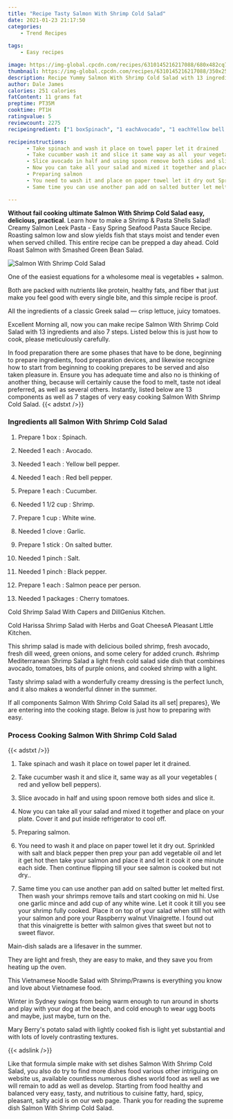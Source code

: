 ```yaml
---
title: "Recipe Tasty Salmon With Shrimp Cold Salad"
date: 2021-01-23 21:17:50
categories:
    - Trend Recipes
    
tags:
    - Easy recipes

image: https://img-global.cpcdn.com/recipes/6310145216217088/680x482cq70/salmon-with-shrimp-cold-salad-recipe-main-photo.jpg
thumbnail: https://img-global.cpcdn.com/recipes/6310145216217088/350x250cq70/salmon-with-shrimp-cold-salad-recipe-main-photo.jpg
description: Recipe Yummy Salmon With Shrimp Cold Salad with 13 ingredients and 7 stages of easy cooking.
author: Dale James
calories: 251 calories
fatContent: 11 grams fat
preptime: PT35M
cooktime: PT1H
ratingvalue: 5
reviewcount: 2275
recipeingredient: ["1 boxSpinach", "1 eachAvocado", "1 eachYellow bell pepper", "1 eachRed bell pepper", "1 eachCucumber", "1 1/2 cupShrimp", "1 cupWhite wine", "1 cloveGarlic", "1 stickOn salted butter", "1 pinchSalt", "1 pinchBlack pepper", "1 eachSalmon peace per person", "1 packagesCherry tomatoes"]

recipeinstructions: 
      - Take spinach and wash it place on towel paper let it drained 
      - Take cucumber wash it and slice it same way as all  your vegetables  red and yellow bell peppers 
      - Slice avocado in half and using spoon remove both sides and slice it 
      - Now you can take all your salad and mixed it together and place on your plate Cover it and put inside refrigerator to cool off 
      - Preparing salmon 
      - You need to wash it and place on paper towel let it dry out Sprinkled with salt and black pepper  then prep your pan add vegetable oil and let it get hot then take your salmon and place it and let it cook it one minute each side Then continue flipping till your see salmon is cooked but not dry 
      - Same time you can use another pan add on salted butter let melted first Then wash your shrimps remove tails and start cooking on mid hi Use one garlic mince and add cup of any white wine Let it cook it till you see your shrimp fully cooked Place it on top of your salad when still hot with your salmon and pore your Raspberry walnut Vinaigrette I found out that this vinaigrette is better with salmon gives that sweet but not to sweet flavor

---
```




**Without fail cooking ultimate Salmon With Shrimp Cold Salad easy, delicious, practical**. Learn how to make a Shrimp &amp; Pasta Shells Salad! Creamy Salmon Leek Pasta - Easy Spring Seafood Pasta Sauce Recipe. Roasting salmon low and slow yields fish that stays moist and tender even when served chilled. This entire recipe can be prepped a day ahead. Cold Roast Salmon with Smashed Green Bean Salad.


![Salmon With Shrimp Cold Salad](https://img-global.cpcdn.com/recipes/6310145216217088/680x482cq70/salmon-with-shrimp-cold-salad-recipe-main-photo.jpg "Salmon With Shrimp Cold Salad")



One of the easiest equations for a wholesome meal is vegetables + salmon.

Both are packed with nutrients like protein, healthy fats, and fiber that just make you feel good with every single bite, and this simple recipe is proof.

All the ingredients of a classic Greek salad — crisp lettuce, juicy tomatoes.


Excellent Morning all, now you can make recipe Salmon With Shrimp Cold Salad with 13 ingredients and also 7 steps. Listed below this is just how to cook, please meticulously carefully.

In food preparation there are some phases that have to be done, beginning to prepare ingredients, food preparation devices, and likewise recognize how to start from beginning to cooking prepares to be served and also taken pleasure in. Ensure you has adequate time and also no is thinking of another thing, because will certainly cause the food to melt, taste not ideal preferred, as well as several others. Instantly, listed below are 13 components as well as 7 stages of very easy cooking Salmon With Shrimp Cold Salad.
{{< adstxt />}}

### Ingredients all Salmon With Shrimp Cold Salad


1. Prepare 1 box : Spinach.

1. Needed 1 each : Avocado.

1. Needed 1 each : Yellow bell pepper.

1. Needed 1 each : Red bell pepper.

1. Prepare 1 each : Cucumber.

1. Needed 1 1/2 cup : Shrimp.

1. Prepare 1 cup : White wine.

1. Needed 1 clove : Garlic.

1. Prepare 1 stick : On salted butter.

1. Needed 1 pinch : Salt.

1. Needed 1 pinch : Black pepper.

1. Prepare 1 each : Salmon peace per person.

1. Needed 1 packages : Cherry tomatoes.


Cold Shrimp Salad With Capers and DillGenius Kitchen.

Cold Harissa Shrimp Salad with Herbs and Goat CheeseA Pleasant Little Kitchen.

This shrimp salad is made with delicious boiled shrimp, fresh avocado, fresh dill weed, green onions, and some celery for added crunch. #shrimp Mediterranean Shrimp Salad a light fresh cold salad side dish that combines avocado, tomatoes, bits of purple onions, and cooked shrimp with a light.

Tasty shrimp salad with a wonderfully creamy dressing is the perfect lunch, and it also makes a wonderful dinner in the summer.


If all components Salmon With Shrimp Cold Salad its all set| prepares}, We are entering into the cooking stage. Below is just how to preparing with easy.

### Process Cooking Salmon With Shrimp Cold Salad

{{< adstxt />}}


1. Take spinach and wash it place on towel paper let it drained.



1. Take cucumber wash it and slice it, same way as all  your vegetables ( red and yellow bell peppers).



1. Slice avocado in half and using spoon remove both sides and slice it.



1. Now you can take all your salad and mixed it together and place on your plate. Cover it and put inside refrigerator to cool off.



1. Preparing salmon.



1. You need to wash it and place on paper towel let it dry out. Sprinkled with salt and black pepper  then prep your pan add vegetable oil and let it get hot then take your salmon and place it and let it cook it one minute each side. Then continue flipping till your see salmon is cooked but not dry..



1. Same time you can use another pan add on salted butter let melted first. Then wash your shrimps remove tails and start cooking on mid hi. Use one garlic mince and add cup of any white wine. Let it cook it till you see your shrimp fully cooked. Place it on top of your salad when still hot with your salmon and pore your Raspberry walnut Vinaigrette. I found out that this vinaigrette is better with salmon gives that sweet but not to sweet flavor.




Main-dish salads are a lifesaver in the summer.

They are light and fresh, they are easy to make, and they save you from heating up the oven.

This Vietnamese Noodle Salad with Shrimp/Prawns is everything you know and love about Vietnamese food.

Winter in Sydney swings from being warm enough to run around in shorts and play with your dog at the beach, and cold enough to wear ugg boots and maybe, just maybe, turn on the.

Mary Berry&#39;s potato salad with lightly cooked fish is light yet substantial and with lots of lovely contrasting textures.


{{< adslink />}}

Like that formula simple make with set dishes Salmon With Shrimp Cold Salad, you also do try to find more dishes food various other intriguing on website us, available countless numerous dishes world food as well as we will remain to add as well as develop. Starting from food healthy and balanced very easy, tasty, and nutritious to cuisine fatty, hard, spicy, pleasant, salty acid is on our web page. Thank you for reading the supreme dish Salmon With Shrimp Cold Salad.

